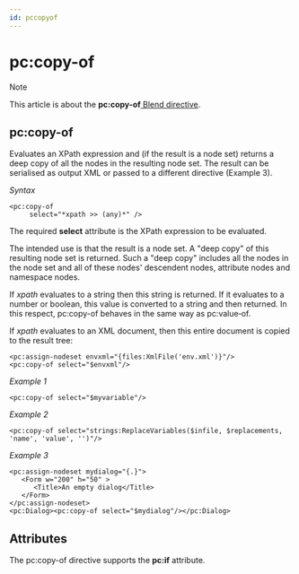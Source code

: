 ```yaml
---
id: pccopyof
---
```


# pc:copy-of



> [!NOTE]
> This article is about the **pc:copy-of**[ Blend directive](/docs/Repositories/Blend_directives).

## **pc:copy-of**

Evaluates an XPath expression and (if the result is a node set) returns a deep copy of all the nodes in the resulting node set. The result can be serialised as output XML or passed to a different directive (Example 3).

*Syntax*

```
<pc:copy-of
     select="*xpath >> (any)*" />
```

The required **select** attribute is the XPath expression to be evaluated.

The intended use is that the result is a node set. A "deep copy" of this resulting node set is returned. Such a "deep copy" includes all the nodes in the node set and all of these nodes' descendent nodes, attribute nodes and namespace nodes.

If *xpath* evaluates to a string then this string is returned. If it evaluates to a number or boolean, this value is converted to a string and then returned. In this respect, pc:copy-of behaves in the same way as pc:value‑of.

If *xpath* evaluates to an XML document, then this entire document is copied to the result tree:

```language-xml
<pc:assign-nodeset envxml="{files:XmlFile('env.xml')}"/>
<pc:copy-of select="$envxml"/>
```

*Example 1*

```language-xml
<pc:copy-of select="$myvariable"/>
```

*Example 2*

```language-xml
<pc:copy-of select="strings:ReplaceVariables($infile, $replacements, 'name', 'value', '')"/>
```

*Example 3*

```language-xml
<pc:assign-nodeset mydialog="{.}">
   <Form w="200" h="50" >
      <Title>An empty dialog</Title>
   </Form>
</pc:assign-nodeset>      
<pc:Dialog><pc:copy-of select="$mydialog"/></pc:Dialog>
```

## Attributes

The pc:copy-of directive supports the **pc:if** attribute.
